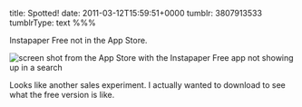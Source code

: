 title: Spotted!
date: 2011-03-12T15:59:51+0000
tumblr: 3807913533
tumblrType: text
%%%

Instapaper Free not in the App Store. 

<img class="iphone4" alt="screen shot from the App Store with the Instapaper Free app not showing up in a search" src="tumblr_lhycbcSwb31qb1802.png" />

Looks like another sales experiment. I actually wanted to download to see what the free version is like. 
